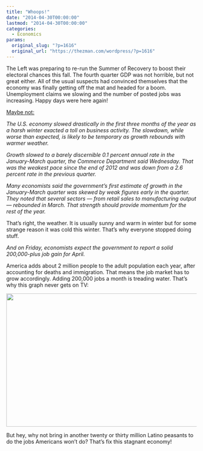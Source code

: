 ```yaml
---
title: "Whoops!"
date: "2014-04-30T00:00:00"
lastmod: "2014-04-30T00:00:00"
categories:
  - Economics
params:
  original_slug: "?p=1616"
  original_url: "https://thezman.com/wordpress/?p=1616"
---
```


The Left was preparing to re-run the Summer of Recovery to boost their
electoral chances this fall. The fourth quarter GDP was not horrible,
but not great either. All of the usual suspects had convinced themselves
that the economy was finally getting off the mat and headed for a boom.
Unemployment claims we slowing and the number of posted jobs was
increasing. Happy days were here again!

<a
href="http://www.breitbart.com/system/wire/ap_539fd37ff23f4f9383512e31c8dd8f16"
rel="noopener noreferrer" target="_blank">Maybe not:</a>

*The U.S. economy slowed drastically in the first three months of the
year as a harsh winter exacted a toll on business activity. The
slowdown, while worse than expected, is likely to be temporary as growth
rebounds with warmer weather.*

*Growth slowed to a barely discernible 0.1 percent annual rate in the
January-March quarter, the Commerce Department said Wednesday. That was
the weakest pace since the end of 2012 and was down from a 2.6 percent
rate in the previous quarter.*

*Many economists said the government’s first estimate of growth in the
January-March quarter was skewed by weak figures early in the quarter.
They noted that several sectors — from retail sales to manufacturing
output — rebounded in March. That strength should provide momentum for
the rest of the year.*

That’s right, the weather. It is usually sunny and warm in winter but
for some strange reason it was cold this winter. That’s why everyone
stopped doing stuff.

*And on Friday, economists expect the government to report a solid
200,000-plus job gain for April.*

America adds about 2 million people to the adult population each year,
after accounting for deaths and immigration. That means the job market
has to grow accordingly. Adding 200,000 jobs a month is treading water.
That’s why this graph never gets on TV:

<img
src="http://www.zerohedge.com/sites/default/files/images/user5/imageroot/2014/01/LFP%20Participation_0.jpg"
class="aligncenter" decoding="async" width="600" height="353" />

But hey, why not bring in another twenty or thirty million Latino
peasants to do the jobs Americans won’t do? That’s fix this stagnant
economy!
